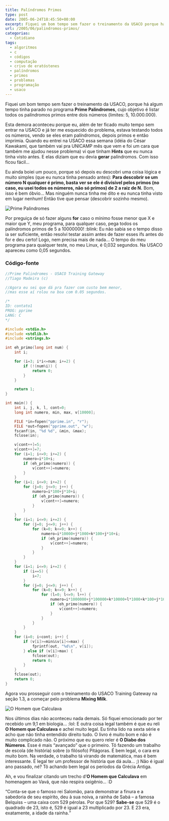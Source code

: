 ```yaml
---
title: Palíndromos Primos
type: post
date: 2005-06-24T18:45:50+00:00
excerpt: Fiquei um bom tempo sem fazer o treinamento da USACO porque há algum tempo tinha parado no programa "Prime Palindromes", cujo objetivo é listar todos os palíndromos primos entre dois números (limites 5, 10.000.000). Agora consegui prosseguir com o treinamento!
url: /2005/06/palindromos-primos/
categorias:
  - Cotidiano
tags:
  - algoritmos
  - c
  - códigos
  - computação
  - crivo de eratóstenes
  - palíndromos
  - primos
  - problemas
  - programação
  - usaco
---
```


Fiquei um bom tempo sem fazer o treinamento da USACO, porque há algum tempo tinha parado no programa **Prime Palindromes**, cujo objetivo é listar todos os palíndromos primos entre dois números (limites: 5, 10.000.000).

Esta demora aconteceu porque eu, além de ter ficado muito tempo sem entrar na USACO e já ter me esquecido do problema, estava testando todos os números, vendo se eles eram palíndromos, depois primos e então imprimia. Quando eu entrei na USACO essa semana (idéia do César Kawakami, que também vai pra UNICAMP mês que vem e foi um cara que também me ajudou nesse problema) vi que tinham **Hints** que eu nunca tinha visto antes. E elas diziam que eu devia **gerar** palíndromos. Com isso ficou fácil…

Eu ainda boiei um pouco, porque só depois eu descobri uma coisa lógica e muito simples (que eu nunca tinha pensado antes): **Para descobrir se um número N qualquer é primo, basta ver se ele é divisível pelos primos (no caso, eu usei todos os números, não só primos) de 2 a raiz de N.** Bom, isso é bem óbvio… Mas ninguém nunca tinha me dito e eu nunca tinha visto em lugar nenhum! Então tive que pensar (descobrir sozinho mesmo).

![Prime Palindromes](https://farm1.staticflickr.com/15/21431632_24e1b61281.jpg)

Por preguiça de só fazer alguns **for** caso o mínimo fosse menor que X e maior que Y, meu programa, para qualquer caso, pega todos os palíndromos primos de 5 a 10000000! :blink: Eu não sabia se o tempo disso ia ser suficiente, então resolvi testar assim antes de fazer esses ifs antes do for e deu certo! Logo, nem precisa mais de nada… O tempo do meu programa para qualquer teste, no meu Linux, é 0,032 segundos. Na USACO apareceu como 0,05 segundos.

### Código-fonte

```c
//Prime Palindromes - USACO Training Gateway
//Tiago Madeira (c)

//Agora eu sei que dá pra fazer com custo bem menor,
//mas esse aí rolou na boa com 0.05 segundos.

/*
ID: contato1
PROG: pprime
LANG: C
*/

#include <stdio.h>
#include <stdlib.h>
#include <strings.h>

int eh_primo(long int num) {
	int i;

	for (i=3; i*i<=num; i+=2) {
		if (!(num%i)) {
			return 0;
		}
	}

	return 1;
}

int main() {
	int i, j, k, l, cont=0;
	long int numero, min, max, v[10000];

	FILE *in=fopen("pprime.in", "r");
	FILE *out=fopen("pprime.out", "w");
	fscanf(in, "%d %d", &min, &max);
	fclose(in);

	v[cont++]=5;
	v[cont++]=7;
	for (i=1; i<=9; i+=2) {
		numero=i*10+i;
		if (eh_primo(numero)) {
			v[cont++]=numero;
		}
	}
	for (i=1; i<=9; i+=2) {
		for (j=0; j<=9; j++) {
			numero=i*100+j*10+i;
			if (eh_primo(numero)) {
				v[cont++]=numero;
			}
		}
	}
	for (i=1; i<=9; i+=2) {
		for (j=0; j<=9; j++) {
			for (k=0; k<=9; k++) {
				numero=i*10000+j*1000+k*100+j*10+i;
				if (eh_primo(numero)) {
					v[cont++]=numero;
				}
			}
		}
	}
	for (i=1; i<=9; i+=2) {
		if (i==5) {
			i=7;
		}
		for (j=0; j<=9; j++) {
			for (k=0; k<=9; k++) {
				for (l=0; l<=9; l++) {
					numero=i*1000000+j*100000+k*10000+l*1000+k*100+j*10+i;
					if (eh_primo(numero)) {
						v[cont++]=numero;
					}
				}
			}
		}
	}
	for (i=0; i<cont; i++) {
		if (v[i]>=min&&v[i]<=max) {
			fprintf(out, "%d\n", v[i]);
		} else if (v[i]>max) {
			fclose(out);
			return 0;
		}
	}
	fclose(out);
	return 0;
}
```

Agora vou prosseguir com o treinamento do USACO Training Gateway na seção 1.3, a começar pelo problema **Mixing Milk**.

![O Homem que Calculava](https://farm1.staticflickr.com/17/21435715_88e18b6959.jpg)

Nos últimos dias não aconteceu nada demais. Só fiquei emocionado por ter recebido um 9,1 em biologia… :lol: E outra coisa legal também é que eu reli **O Homem que Calculava** e achei muito legal. Eu tinha lido na sexta série e acho que não tinha entendido direito tudo. O livro é muito bom e não é muito complicado não. O próximo que eu quero reler é **O Diabo dos Números**. Esse é mais “avançado” que o primeiro. Tô fazendo um trabalho de escola (de história) sobre (o filósofo) Pitágoras. É bem legal, o cara era muito bom. Na verdade, o trabalho tá virando de matemática, mas é bem interessante. É legal ter um professor de história que dá aula… ;) Não é igual ano passado, né? Tô achando bem legal os períodos da Grécia Antiga.

Ah, e vou finalizar citando um trecho d’**O Homem que Calculava** em homenagem ao Vavá, que não respira oxigênio… :D

<q>Conta-se que o famoso rei Salomão, para demonstrar a finura e a sabedoria de seu espírito, deu à sua noiva, a rainha de Sabá – a famosa Belquiss – uma caixa com 529 pérolas. Por que 529? <strong>Sabe-se</strong> que 529 é o quadrado de 23, isto é, 529 é igual a 23 multiplicado por 23. E 23 era, exatamente, a idade da rainha.</q>
